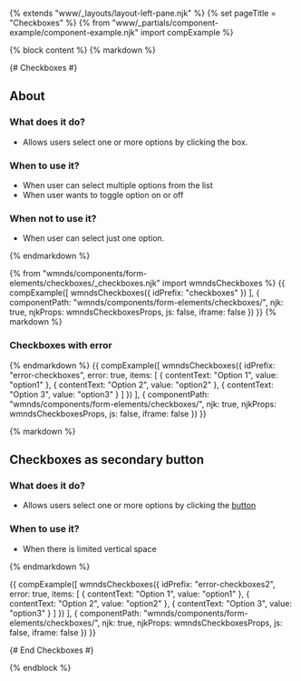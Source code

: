 {% extends "www/_layouts/layout-left-pane.njk" %}
{% set pageTitle = "Checkboxes" %}
{% from "www/_partials/component-example/component-example.njk" import compExample %}

{% block content %}
{% markdown %}

{# Checkboxes #}

## About

### What does it do?

- Allows users select one or more options by clicking the box.

### When to use it?

- When user can select multiple options from the list
- When user wants to toggle option on or off

### When not to use it?

- When user can select just one option.

{% endmarkdown %}

{% from "wmnds/components/form-elements/checkboxes/_checkboxes.njk" import wmndsCheckboxes %}
{{
  compExample([
    wmndsCheckboxes({
      idPrefix: "checkboxes"
    })
  ],
  {
    componentPath: "wmnds/components/form-elements/checkboxes/",
    njk: true,
    njkProps: wmndsCheckboxesProps,
    js: false,
    iframe: false
  })
}}
{% markdown %}

### Checkboxes with error

{% endmarkdown %}
{{
  compExample([
    wmndsCheckboxes({
      idPrefix: "error-checkboxes",
      error: true,
      items: [
        {
          contentText: "Option 1",
          value: "option1"
        },
        {
          contentText: "Option 2",
          value: "option2"
        },
        {
          contentText: "Option 3",
          value: "option3"
        }
      ]
    })
  ],
  {
    componentPath: "wmnds/components/form-elements/checkboxes/",
    njk: true,
    njkProps: wmndsCheckboxesProps,
    js: false,
    iframe: false
  })
}}

{% markdown %}

## Checkboxes as secondary button

<h3>What does it do?</h3>

- Allows users select one or more options by clicking the [button](/components/button)

<h3>When to use it?</h3>

- When there is limited vertical space

{% endmarkdown %}

{{
  compExample([
    wmndsCheckboxes({
      idPrefix: "error-checkboxes2",
      error: true,
      items: [
        {
          contentText: "Option 1",
          value: "option1"
        },
        {
          contentText: "Option 2",
          value: "option2"
        },
        {
          contentText: "Option 3",
          value: "option3"
        }
      ]
    })
  ],
  {
    componentPath: "wmnds/components/form-elements/checkboxes/",
    njk: true,
    njkProps: wmndsCheckboxesProps,
    js: false,
    iframe: false
  })
}}

{# End Checkboxes #}

{% endblock %}
